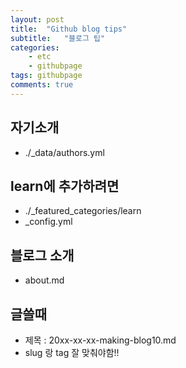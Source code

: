 ```yaml
---
layout: post
title:  "Github blog tips"
subtitle:   "블로그 팁"
categories: 
    - etc
    - githubpage
tags: githubpage
comments: true
---
```



## 자기소개
- ./_data/authors.yml   

## learn에 추가하려면   
- ./_featured_categories/learn   
- _config.yml   

## 블로그 소개
- about.md   

## 글쓸때
- 제목 : 20xx-xx-xx-making-blog10.md   
- slug 랑 tag 잘 맞춰야함!!   
